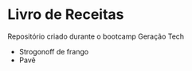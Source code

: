 # Livro de Receitas

Repositório criado durante o bootcamp Geração Tech

- Strogonoff de frango
- Pavê